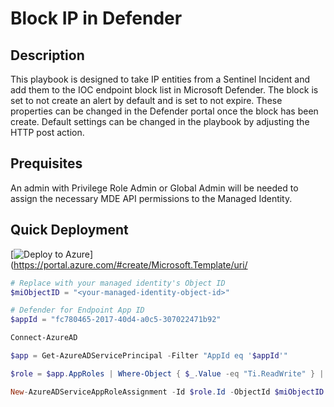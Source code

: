 # Block IP in Defender

## Description

This playbook is designed to take IP entities from a Sentinel Incident and add them to the IOC endpoint block list in Microsoft Defender. The block is set to not create an alert by default and is set to not expire. These properties can be changed in the Defender portal once the block has been create. Default settings can be changed in the playbook by adjusting the HTTP post action.

## Prequisites

An admin with Privilege Role Admin or Global Admin will be needed to assign the necessary MDE API permissions to the Managed Identity.

## Quick Deployment

[![Deploy to Azure](https://aka.ms/deploytoazurebutton)](https://portal.azure.com/#create/Microsoft.Template/uri/


```powershell
# Replace with your managed identity's Object ID
$miObjectID = "<your-managed-identity-object-id>"

# Defender for Endpoint App ID
$appId = "fc780465-2017-40d4-a0c5-307022471b92"

Connect-AzureAD

$app = Get-AzureADServicePrincipal -Filter "AppId eq '$appId'"

$role = $app.AppRoles | Where-Object { $_.Value -eq "Ti.ReadWrite" } | Select-Object -First 1

New-AzureADServiceAppRoleAssignment -Id $role.Id -ObjectId $miObjectID -PrincipalId $miObjectID -ResourceId $app.ObjectId
```
